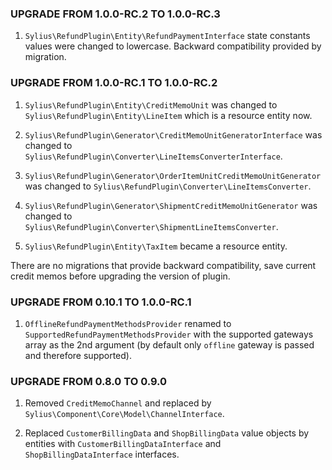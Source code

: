 ### UPGRADE FROM 1.0.0-RC.2 TO 1.0.0-RC.3

1. `Sylius\RefundPlugin\Entity\RefundPaymentInterface` state constants values were changed to lowercase. Backward compatibility provided by migration.

### UPGRADE FROM 1.0.0-RC.1 TO 1.0.0-RC.2

1. `Sylius\RefundPlugin\Entity\CreditMemoUnit` was changed to `Sylius\RefundPlugin\Entity\LineItem` which is a resource entity now.

2. `Sylius\RefundPlugin\Generator\CreditMemoUnitGeneratorInterface` was changed to `Sylius\RefundPlugin\Converter\LineItemsConverterInterface`.

3. `Sylius\RefundPlugin\Generator\OrderItemUnitCreditMemoUnitGenerator` was changed to `Sylius\RefundPlugin\Converter\LineItemsConverter`.

4. `Sylius\RefundPlugin\Generator\ShipmentCreditMemoUnitGenerator` was changed to `Sylius\RefundPlugin\Converter\ShipmentLineItemsConverter`.

5. `Sylius\RefundPlugin\Entity\TaxItem` became a resource entity.

There are no migrations that provide backward compatibility, save current credit memos before upgrading the version of plugin.

### UPGRADE FROM 0.10.1 TO 1.0.0-RC.1

1. `OfflineRefundPaymentMethodsProvider` renamed to `SupportedRefundPaymentMethodsProvider` with the supported gateways array as the 2nd argument
(by default only `offline` gateway is passed and therefore supported).

### UPGRADE FROM 0.8.0 TO 0.9.0

1. Removed ``CreditMemoChannel`` and replaced by ``Sylius\Component\Core\Model\ChannelInterface``.

2. Replaced  ``CustomerBillingData`` and ``ShopBillingData`` value objects by entities with ``CustomerBillingDataInterface`` and ``ShopBillingDataInterface`` interfaces.
